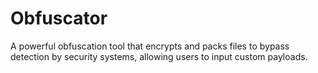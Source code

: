 # Obfuscator
 A powerful obfuscation tool that encrypts and packs files to bypass detection by security systems, allowing users to input custom payloads.
